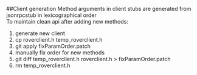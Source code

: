 ##Client generation
Method arguments in client stubs are generated from jsonrpcstub in lexicographical order  
To maintain clean api after adding new methods:  
1. generate new client  
2. cp roverclient.h temp_roverclient.h  
3. git apply fixParamOrder.patch  
4. manually fix order for new methods  
5. git diff temp_roverclient.h roverclient.h > fixParamOrder.patch  
6. rm temp_roverclient.h
